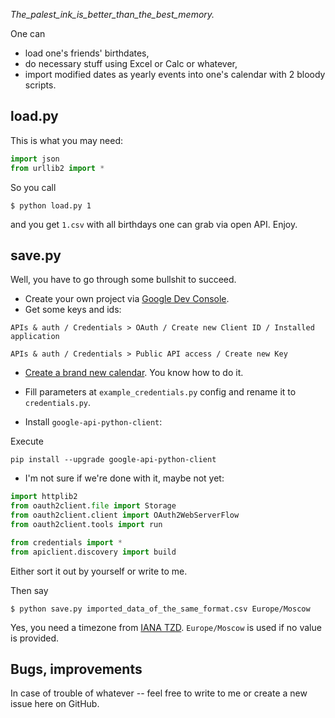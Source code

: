 _The_palest_ink_is_better_than_the_best_memory._

One can 
* load one's friends' birthdates, 
* do necessary stuff using Excel or Calc or whatever,
* import modified dates as yearly events into one's calendar
with 2 bloody scripts.

## load.py

This is what you may need:
```python
import json
from urllib2 import *
```

So you call
```
$ python load.py 1
```
and you get `1.csv` with all birthdays one can grab via open API. Enjoy.

## save.py

Well, you have to go through some bullshit to succeed.

* Create your own project via [Google Dev Console](http://console.developers.google.com).
* Get some keys and ids:
 
`APIs & auth / Credentials > OAuth / Create new Client ID / Installed application`

`APIs & auth / Credentials > Public API access / Create new Key`

* [Create a brand new calendar](https://www.google.com/calendar/). You know how to do it.

* Fill parameters at `example_credentials.py` config and rename it to `credentials.py`.

* Install `google-api-python-client`:

Execute 
```
pip install --upgrade google-api-python-client
```

* I'm not sure if we're done with it, maybe not yet: 

```python
import httplib2
from oauth2client.file import Storage
from oauth2client.client import OAuth2WebServerFlow
from oauth2client.tools import run

from credentials import *
from apiclient.discovery import build
```
Either sort it out by yourself or write to me.


Then say
```
$ python save.py imported_data_of_the_same_format.csv Europe/Moscow
```

Yes, you need a timezone from [IANA TZD](http://en.wikipedia.org/wiki/Category:Tz_database).
`Europe/Moscow` is used if no value is provided.

## Bugs, improvements

In case of trouble of whatever -- feel free to write to me or create a new issue here on GitHub.